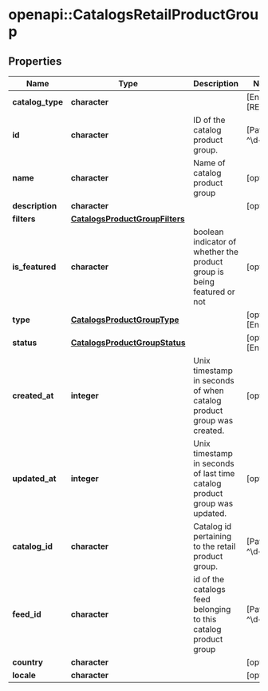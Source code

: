 # openapi::CatalogsRetailProductGroup


## Properties
Name | Type | Description | Notes
------------ | ------------- | ------------- | -------------
**catalog_type** | **character** |  | [Enum: [RETAIL]] 
**id** | **character** | ID of the catalog product group. | [Pattern: ^\\d+$] 
**name** | **character** | Name of catalog product group | [optional] 
**description** | **character** |  | [optional] 
**filters** | [**CatalogsProductGroupFilters**](CatalogsProductGroupFilters.md) |  | 
**is_featured** | **character** | boolean indicator of whether the product group is being featured or not | [optional] 
**type** | [**CatalogsProductGroupType**](CatalogsProductGroupType.md) |  | [optional] [Enum: ] 
**status** | [**CatalogsProductGroupStatus**](CatalogsProductGroupStatus.md) |  | [optional] [Enum: ] 
**created_at** | **integer** | Unix timestamp in seconds of when catalog product group was created. | [optional] 
**updated_at** | **integer** | Unix timestamp in seconds of last time catalog product group was updated. | [optional] 
**catalog_id** | **character** | Catalog id pertaining to the retail product group. | [Pattern: ^\\d+$] 
**feed_id** | **character** | id of the catalogs feed belonging to this catalog product group | [Pattern: ^\\d+$] 
**country** | **character** |  | [optional] 
**locale** | **character** |  | [optional] 


